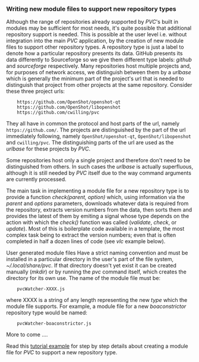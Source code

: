 ### Writing new module files to support new repository types

Although the range of repositories already supported by _PVC_'s built in modules may be sufficient for most needs, it's quite possible that additional repository support is needed. This is possible at the user level i.e. without integration into the main _PVC_ application, by the creation of new module files to support other repository types. A repository type is just a label to denote how a particular repository presents its data. GitHub presents its data differently to Sourceforge so we give them different type labels: _github_ and _sourceforge_ respectively. Many repositories host multiple projects and, for purposes of network access, we distinguish between them by a _urlbase_ which is generally the minimum part of the project's url that is needed to distinguish that project from other projects at the same repository. Consider these three project urls:
```
    https://github.com/OpenShot/openshot-qt
    https://github.com/OpenShot/libopenshot
    https://github.com/cwilling/pvc
```
They all have in common the protocol and host parts of the url, namely `https://github.com/`. The projects are distinguished by the part of the url immediately following, namely `OpenShot/openshot-qt`, `OpenShot/libopenshot` and `cwilling/pvc`. The distinguishing parts of the url are used as the _urlbase_ for these projects by _PVC_.

Some repositories host only a single project and therefore don't need to be distinguished from others. In such cases the _urlbase_ is actually superfluous, although it is still needed by _PVC_ itself due to the way command arguments are currently processed.

The main task in implementing a module file for a new repository type is to provide a function _check(parent, option)_ which, using information via the _parent_ and _options_ parameters, downloads whatever data is required from the repository, extracts version numbers from the data, then sorts them and provides the latest of them by emiting a signal whose type depends on the action with which the _check()_ function was called (_validate_, _check_, or _update_). Most of this is boilerplate code available in a template, the most complex task being to extract the version numbers; even that is often completed in half a dozen lines of code (see _vlc_ example below).

User generated module files Have a strict naming convention and must be installed in a particular directory in the user's part of the file system, _~/.local/share/pvc_. If that directory doesn't yet exist it can be created manually (_mkdir_) or by running the _pvc_ command itself, which creates the directory for its own use. The name of the module file must be:
```
    pvcWatcher-XXXX.js
```
where XXXX is a string of any length representing the new _type_ which the module file supports. For example, a module file for a new _boaconstrictor_  repository type would be named:
```
    pvcWatcher-boaconstrictor.js
```


More to come ....


Read this [tutorial example](ModuleTutorialExample_p1.md) for step by step details about creating a module file for _PVC_ to support a new repository type.

